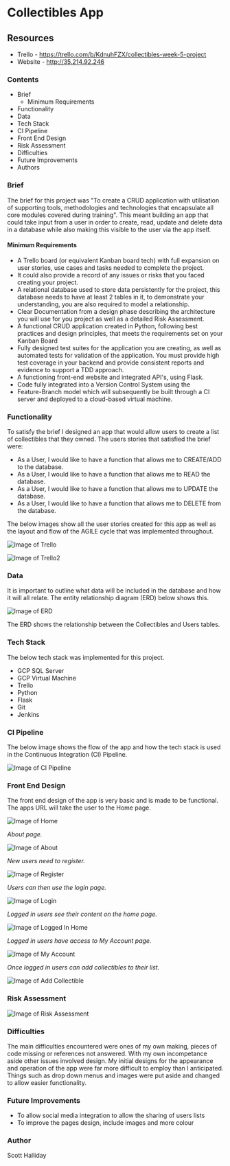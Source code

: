 # **Collectibles App**

## **Resources**
- Trello - https://trello.com/b/KdnuhFZX/collectibles-week-5-project
- Website - http://35.214.92.246

### **Contents**
- Brief
  * Minimum Requirements
- Functionality
- Data
- Tech Stack
- CI Pipeline
- Front End Design
- Risk Assessment
- Difficulties
- Future Improvements
- Authors

### **Brief**
The brief for this project was "To create a CRUD application with utilisation of supporting tools,
methodologies and technologies that encapsulate all core modules
covered during training".
This meant building an app that could take input from a user in order to create, read, update and delete data in a database while also making this visible to the user via the app itself.

#### **Minimum Requirements**
- A Trello board (or equivalent Kanban board tech) with full expansion
on user stories, use cases and tasks needed to complete the project.
- It could also provide a record of any issues or risks that you faced
creating your project.
- A relational database used to store data persistently for the
project, this database needs to have at least 2 tables in it, to
demonstrate your understanding, you are also required to model a
relationship.
- Clear Documentation from a design phase describing the architecture
you will use for you project as well as a detailed Risk Assessment.
- A functional CRUD application created in Python, following best
practices and design principles, that meets the requirements set on
your Kanban Board
- Fully designed test suites for the application you are creating, as
well as automated tests for validation of the application. You must
provide high test coverage in your backend and provide consistent
reports and evidence to support a TDD approach.
- A functioning front-end website and integrated API's, using Flask.
- Code fully integrated into a Version Control System using the
- Feature-Branch model which will subsequently be built through a CI
server and deployed to a cloud-based virtual machine.

### **Functionality**
To satisfy the brief I designed an app that would allow users to create a list of collectibles that they owned.
The users stories that satisfied the brief were:
- As a User, I would like to have a function that allows me to CREATE/ADD to the database.
- As a User, I would like to have a function that allows me to READ the database.
- As a User, I would like to have a function that allows me to UPDATE the database.
- As a User, I would like to have a function that allows me to DELETE from the database.

The below images show all the user stories created for this app as well as the layout and flow of the AGILE cycle that was implemented throughout.

![Image of Trello](https://i.imgur.com/4OlAZsg.png)

![Image of Trello2](https://i.imgur.com/Xb3JU74.png)


### **Data**
It is important to outline what data will be included in the database and how it will all relate. The entity relationship diagram (ERD) below shows this.

![Image of ERD](https://i.imgur.com/BpNspeC.png)

The ERD shows the relationship between the Collectibles and Users tables.

### **Tech Stack**
The below tech stack was implemented for this project.
- GCP SQL Server
- GCP Virtual Machine
- Trello
- Python
- Flask
- Git
- Jenkins

### **CI Pipeline**
The below image shows the flow of the app and how the tech stack is used in the Continuous Integration (CI) Pipeline.

![Image of CI Pipeline](https://i.imgur.com/sppwPvJ.png)

### **Front End Design**
The front end design of the app is very basic and is made to be functional.
The apps URL will take the user to the Home page.

![Image of Home](https://i.imgur.com/JdERLlp.png)

*About page.*

![Image of About](https://i.imgur.com/ISU68dN.png)

*New users need to register.*

![Image of Register](https://i.imgur.com/xFza8WI.png)

*Users can then use the login page.*

![Image of Login](https://i.imgur.com/pmWHMzA.png)

*Logged in users see their content on the home page.*

![Image of Logged In Home](https://i.imgur.com/nzK7ccy.png)

*Logged in users have access to My Account page.*

![Image of My Account](https://i.imgur.com/HCkVsii.png)

*Once logged in users can add collectibles to their list.*

![Image of Add Collectible](https://i.imgur.com/WQTxwkn.png)


### **Risk Assessment**

![Image of Risk Assessment](https://i.imgur.com/6fieRm3.png)

### **Difficulties**
The main difficulties encountered were ones of my own making, pieces of code missing or references not answered.
With my own incompetance aside other issues involved design. My initial designs for the appearance and operation of the app were far more difficult to employ than I anticipated. Things such as drop down menus and images were put aside and changed to allow easier functionality.

### **Future Improvements**
- To allow social media integration to allow the sharing of users lists
- To improve the pages design, include images and more colour

### **Author**
Scott Halliday
